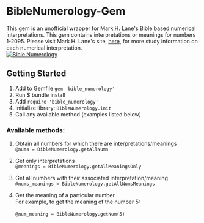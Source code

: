 # BibleNumerology-Gem
This gem is an unofficial wrapper for Mark H. Lane's Bible based numerical interpretations. This gem contains interpretations or meanings for numbers 1-2095. Please visit Mark H. Lane's site, [here](https://biblenumbersforlife.com), for more study information on each numerical interpretation.
<br>
[![Bible Numerology](https://badge.fury.io/rb/bible_numerology.svg)](https://badge.fury.io/rb/bible_numerology)

## Getting Started
1. Add to Gemfile
 `gem 'bible_numerology'`
2. Run $ bundle install
3. Add `require 'bible_numerology'` 
4. Initialize library:
    `BibleNumerology.init`
5. Call any available method (examples listed below)

### Available methods:
1. Obtain all numbers for which there are interpretations/meanings<br>
	`@nums = BibleNumerology.getAllNums`

2. Get only interpretations<br>
	`@meanings = BibleNumerology.getAllMeaningsOnly`

3. Get all numbers with their associated interpretation/meaning<br>
	`@nums_meanings = BibleNumerology.getAllNumsMeanings`

4. Get the meaning of a particular number<br>
	For example, to get the meaning of the number 5:<br>	
	`@num_meaning = BibleNumerology.getNum(5)`

